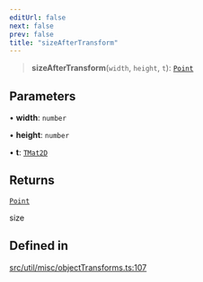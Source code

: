 ```yaml
---
editUrl: false
next: false
prev: false
title: "sizeAfterTransform"
---
```


> **sizeAfterTransform**(`width`, `height`, `t`): [`Point`](/api/classes/point/)

## Parameters

• **width**: `number`

• **height**: `number`

• **t**: [`TMat2D`](/api/type-aliases/tmat2d/)

## Returns

[`Point`](/api/classes/point/)

size

## Defined in

[src/util/misc/objectTransforms.ts:107](https://github.com/fabricjs/fabric.js/blob/8748628df7e9de00ba77413bfc3ad9e9fe9d4f30/src/util/misc/objectTransforms.ts#L107)
